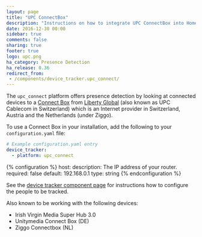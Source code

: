 ```yaml
---
layout: page
title: "UPC ConnectBox"
description: "Instructions on how to integrate UPC ConnectBox into Home Assistant."
date: 2016-12-30 00:00
sidebar: true
comments: false
sharing: true
footer: true
logo: upc.png
ha_category: Presence Detection
ha_release: 0.36
redirect_from:
 - /components/device_tracker.upc_connect/
---
```



The `upc_connect` platform offers presence detection by looking at connected devices to a [Connect Box](https://www.upc.ch/en/internet/learn-about-internet/) from [Liberty Global](https://www.libertyglobal.com) (also known as UPC Cablecom in Switzerland) which is an Internet provider in Switzerland, Austria and the Netherlands (under Ziggo).

To use a Connect Box in your installation, add the following to your `configuration.yaml` file:

```yaml
# Example configuration.yaml entry
device_tracker:
  - platform: upc_connect
```

{% configuration %}
host:
  description: The IP address of your router.
  required: false
  default: 192.168.0.1
  type: string
{% endconfiguration %}

See the [device tracker component page](/components/device_tracker/) for instructions how to configure the people to be tracked.

Also known to be working with the following devices:
 - Irish Virgin Media Super Hub 3.0
 - Unitymedia Connect Box (DE)
 - Ziggo Connectbox (NL)
 
